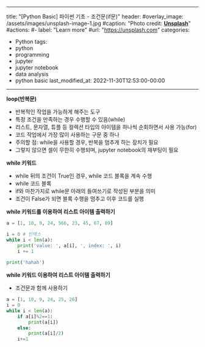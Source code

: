 
---
title: "[Python Basic] 파이썬 기초 - 조건문(if문)"
header:
  #overlay_image: /assets/images/unsplash-image-1.jpg
  #caption: "Photo credit: [**Unsplash**](https://unsplash.com)"
  #actions:
    #- label: "Learn more"
      #url: "https://unsplash.com"
categories:
  - Python
tags:
  - python
  - programming
  - jupyter
  - jupyter notebook
  - data analysis
  - python basic
last_modified_at: 2022-11-30T12:53:00-00:00
---
   
**loop(반복문)**
* 반복적인 작업을 가능하게 해주는 도구
* 특정 조건을 만족하는 경우 수행할 수 있음(while)
* 리스트, 문자열, 튜플 등 컬렉션 타입의 아이템을 하나씩 순회하면서 사용 가능(for)
* 코드 작업에서 가장 많이 사용하는 구문 중 하나
* 주의할 점: while을 사용할 경우, 반복을 멈추게 하는 장치가 필요
 * 그렇지 않으면 셀이 무한히 수행되며, jupyter notebook의 재부팅이 필요

      
**while 키워드**
* while 뒤의 조건이 True인 경우, while 코드 블록을 계속 수행
* while 코드 블록
 * if와 마찬가지로 while문 아래의 들여쓰기로 작성된 부분을 의미
* 조건이 False가 되면 블록 수행을 멈추고 이후 코드를 실행
      

**while 키워드를 이용하여 리스트 아이템 출력하기**
```python
a = [1, 10, 9, 24, 566, 23, 45, 67, 89]

i = 0 # 인덱스
while i < len(a):
    print('value: ', a[i], ', index: ', i)
    i += 1
    
print('hahah')
```

      
**while 키워드 이용하여 리스트 아이템 출력하기**
* 조건문과 함께 사용하기
```python
a = [1, 10, 9, 24, 25, 26]
i = 0 
while i < len(a):
    if a[i]%2==1:
        print(a[i])
    else:
        print(a[i]/2)
    i+=1
```
      
      

